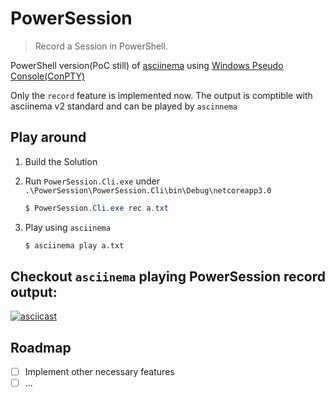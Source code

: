 # PowerSession

> Record a Session in PowerShell.

PowerShell version(PoC still) of [asciinema](https://github.com/asciinema/asciinema) using [Windows Pseudo Console(ConPTY)](https://devblogs.microsoft.com/commandline/windows-command-line-introducing-the-windows-pseudo-console-conpty/)

Only the `record` feature is implemented now. The output is comptible with asciinema v2 standard and can be played by `ascinnema`


## Play around

1. Build the Solution
2. Run `PowerSession.Cli.exe` under `.\PowerSession\PowerSession.Cli\bin\Debug\netcoreapp3.0`

    ```PowerShell
    $ PowerSession.Cli.exe rec a.txt
    ```

3. Play using `asciinema`

    ```bash
    $ asciinema play a.txt
    ```
    
## Checkout `asciinema` playing PowerSession record output: 

[![asciicast](https://asciinema.org/a/272577.svg)](https://asciinema.org/a/272577)

## Roadmap

- [ ] Implement other necessary features
- [ ] ...
